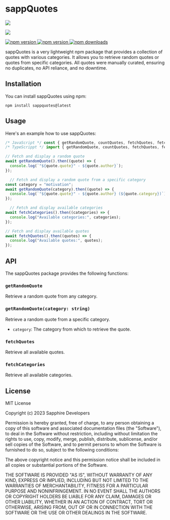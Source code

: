 # sappQuotes

<p align="left"><a href="https://nodei.co/npm/sappquotes"><img src="https://nodei.co/npm/sappquotes.png?mini=true"></a></p>
<p align="left"><a href="https://ko-fi.com/J3J1FVEH0"><img src="https://ko-fi.com/img/githubbutton_sm.svg"></a></p>

<div align="left">
    <a href="https://discord.gg/sapphiredevs-1044098950455627867"> <img src="https://img.shields.io/discord/1044098950455627867?color=5865F2&logo=discord&logoColor=white" alt="npm version"/> </a>
    <a href="https://www.npmjs.com/package/sappquotes"> <img src="https://img.shields.io/npm/v/sappquotes.svg?maxAge=3600" alt="npm version"/> </a>
    <a href="https://www.npmjs.com/package/sappquotes"> <img src="https://img.shields.io/npm/dt/sappquotes.svg?maxAge=3600" alt="npm downloads"/> </a>
</div>

sappQuotes is a very lightweight npm package that provides a collection of quotes with various categories. It allows you to retrieve random quotes or quotes from specific categories. All quotes were manually curated, ensuring no duplicates, no API reliance, and no downtime.

## Installation

You can install sappQuotes using npm:

```shh
npm install sappquotes@latest
```

## Usage

Here's an example how to use sappQuotes:

```typescript
/* JavaScript */ const { getRandomQuote, countQuotes, fetchQuotes, fetchCategories } = await import("sappquotes")
/* TypeScrippt */ import { getRandomQuote, countQuotes, fetchQuotes, fetchCategories } = from "sappquotes"

// Fetch and display a random quote
await getRandomQuote().then((quote) => {
  console.log(`"${quote.quote}" - ${quote.author}`);
});

  // Fetch and display a random quote from a specific category
const category = "motivation";
await getRandomQuote(category).then((quote) => {
  console.log(`"${quote.quote}" - ${quote.author} (${quote.category})`);
});

  // Fetch and display available categories
await fetchCategories().then((categories) => {
  console.log("Available categories:", categories);
});

// Fetch and display available quotes
await fetchQuotes().then((quotes) => {
  console.log("Available quotes:", quotes);
});
```

## API

The sappQuotes package provides the following functions:

### `getRandomQuote`

Retrieve a random quote from any category.

### `getRandomQuote(category: string)`

Retrieve a random quote from a specific category.

- `category`: The category from which to retrieve the quote.

### `fetchQuotes`

Retrieve all available quotes.

### `fetchCategories`

Retrieve all available categories.

## License

MIT License

Copyright (c) 2023 Sapphire Developers

Permission is hereby granted, free of charge, to any person obtaining a copy
of this software and associated documentation files (the "Software"), to deal
in the Software without restriction, including without limitation the rights
to use, copy, modify, merge, publish, distribute, sublicense, and/or sell
copies of the Software, and to permit persons to whom the Software is
furnished to do so, subject to the following conditions:

The above copyright notice and this permission notice shall be included in all
copies or substantial portions of the Software.

THE SOFTWARE IS PROVIDED "AS IS", WITHOUT WARRANTY OF ANY KIND, EXPRESS OR
IMPLIED, INCLUDING BUT NOT LIMITED TO THE WARRANTIES OF MERCHANTABILITY,
FITNESS FOR A PARTICULAR PURPOSE AND NONINFRINGEMENT. IN NO EVENT SHALL THE
AUTHORS OR COPYRIGHT HOLDERS BE LIABLE FOR ANY CLAIM, DAMAGES OR OTHER
LIABILITY, WHETHER IN AN ACTION OF CONTRACT, TORT OR OTHERWISE, ARISING FROM,
OUT OF OR IN CONNECTION WITH THE SOFTWARE OR THE USE OR OTHER DEALINGS IN THE
SOFTWARE.
